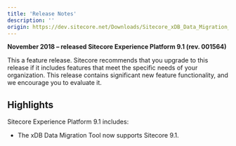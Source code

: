 ```yaml
---
title: 'Release Notes'
description: ''
origin: https://dev.sitecore.net/Downloads/Sitecore_xDB_Data_Migration_Tool/2x/xDB_Data_Migration_Tool_210/Release_Notes
---
```


**November 2018 – released Sitecore Experience Platform 9.1 (rev. 001564)**

This a feature release. Sitecore recommends that you upgrade to this release if it includes features that meet the specific needs of your organization. This release contains significant new feature functionality, and we encourage you to evaluate it.

## Highlights

Sitecore Experience Platform 9.1 includes:

- The xDB Data Migration Tool now supports Sitecore 9.1.
